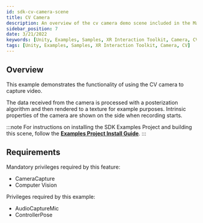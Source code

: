 ```yaml
---
id: sdk-cv-camera-scene
title: CV Camera
description: An overview of the cv camera demo scene included in the Magic Leap 2 Examples Project, which uses Unity's XR Interaction Toolkit.
sidebar_position: 7
date: 3/21/2022
keywords: [Unity, Examples, Samples, XR Interaction Toolkit, Camera, CV]
tags: [Unity, Examples, Samples, XR Interaction Toolkit, Camera, CV]
---
```



## Overview

This example demonstrates the functionality of using the CV camera to capture video.

The data received from the camera is processed with a posterization algorithm and then rendered to a texture for example purposes. Intrinsic properties of the camera are shown on the side when recording starts.

:::note
For instructions on installing the SDK Examples Project and building this scene, follow the [**Examples Project Install Guide**](/versioned_docs/version-22-Mar-2023/guides/unity/sdk-example-scenes/sdk-install-setup.md).
:::

## Requirements

Mandatory privileges required by this feature:

- CameraCapture
- Computer Vision

Privileges required by this example:

- AudioCaptureMic
- ControllerPose

